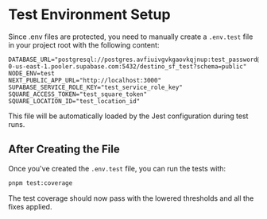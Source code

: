 # Test Environment Setup

Since .env files are protected, you need to manually create a `.env.test` file in your project root with the following content:

```env
DATABASE_URL="postgresql://postgres.avfiuivgvkgaovkqjnup:test_password@aws-0-us-east-1.pooler.supabase.com:5432/destino_sf_test?schema=public"
NODE_ENV=test
NEXT_PUBLIC_APP_URL="http://localhost:3000"
SUPABASE_SERVICE_ROLE_KEY="test_service_role_key"
SQUARE_ACCESS_TOKEN="test_square_token"
SQUARE_LOCATION_ID="test_location_id"
```

This file will be automatically loaded by the Jest configuration during test runs.

## After Creating the File

Once you've created the `.env.test` file, you can run the tests with:

```bash
pnpm test:coverage
```

The test coverage should now pass with the lowered thresholds and all the fixes applied. 